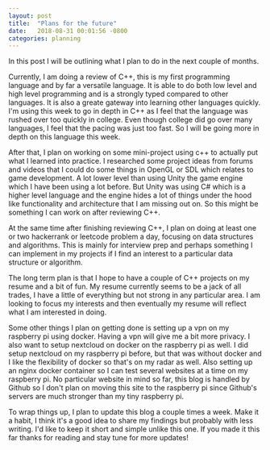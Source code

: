 ```yaml
---
layout: post
title:  "Plans for the future"
date:   2018-08-31 00:01:56 -0800
categories: planning
---
```


In this post I will be outlining what I plan to do in the next couple of months.

Currently, I am doing a review of C++, this is my first programming language and by far a versatile language. It is able to do both low level and high level programming and is a strongly typed compared to other languages. It is also a greate gateway into learning other languages quickly. I'm using this week to go in depth in C++ as I feel that the language was rushed over too quickly in college. Even though college did go over many languages, I feel that the pacing was just too fast. So I will be going more in depth on this language this week.

After that, I plan on working on some mini-project using c++ to actually put what I learned into practice. I researched some project ideas from forums and videos that I could do some things in OpenGL or SDL which relates to game development. A lot lower level than using Unity the game engine which I have been using a lot before. But Unity was using C# which is a higher level language and the engine hides a lot of things under the hood like functionality and architecture that I am missing out on. So this might be something I can work on after reviewing C++.

At the same time after finishing reviewing C++, I plan on doing at least one or two hackerrank or leetcode problem a day, focusing on data structures and algorithms. This is mainly for interview prep and perhaps something I can implement in my projects if I find an interest to a particular data structure or algorithm.

The long term plan is that I hope to have a couple of C++ projects on my resume and a bit of fun. My resume currently seems to be a jack of all trades, I have a little of everything but not strong in any particular area. I am looking to focus my interests and then eventually my resume will reflect what I am interested in doing.

Some other things I plan on getting done is setting up a vpn on my raspberry pi using docker. Having a vpn will give me a bit more privacy. I also want to setup nextcloud on docker on the raspberry pi as well. I did setup nextcloud on my raspberry pi before, but that was without docker and I like the flexibility of docker so that's on my radar as well. Also setting up an nginx docker container so I can test several websites at a time on my raspberry pi. No particular website in mind so far, this blog is handled by Github so I don't plan on moving this site to the raspberry pi since Github's servers are much stronger than my tiny raspberry pi.

To wrap things up, I plan to update this blog a couple times a week. Make it a habit, I think it's a good idea to share my findings but probably with less writing. I'd like to keep it short and simple unlike this one. If you made it this far thanks for reading and stay tune for more updates!